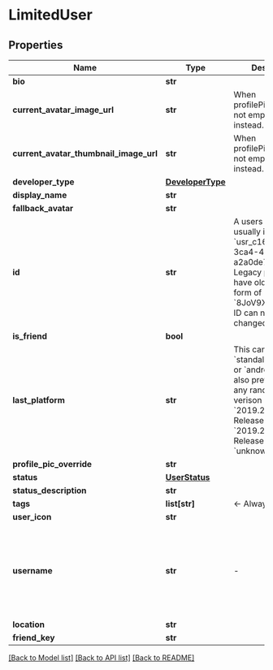 # LimitedUser



## Properties
Name | Type | Description | Notes
------------ | ------------- | ------------- | -------------
**bio** | **str** |  | [optional] 
**current_avatar_image_url** | **str** | When profilePicOverride is not empty, use it instead. | [optional] 
**current_avatar_thumbnail_image_url** | **str** | When profilePicOverride is not empty, use it instead. | [optional] 
**developer_type** | [**DeveloperType**](DeveloperType.md) |  | 
**display_name** | **str** |  | 
**fallback_avatar** | **str** |  | [optional] 
**id** | **str** | A users unique ID, usually in the form of &#x60;usr_c1644b5b-3ca4-45b4-97c6-a2a0de70d469&#x60;. Legacy players can have old IDs in the form of &#x60;8JoV9XEdpo&#x60;. The ID can never be changed. | 
**is_friend** | **bool** |  | 
**last_platform** | **str** | This can be &#x60;standalonewindows&#x60; or &#x60;android&#x60;, but can also pretty much be any random Unity verison such as &#x60;2019.2.4-801-Release&#x60; or &#x60;2019.2.2-772-Release&#x60; or even &#x60;unknownplatform&#x60;. | 
**profile_pic_override** | **str** |  | [optional] 
**status** | [**UserStatus**](UserStatus.md) |  | 
**status_description** | **str** |  | 
**tags** | **list[str]** | &lt;- Always empty. | 
**user_icon** | **str** |  | [optional] 
**username** | **str** | -| **DEPRECATED:** VRChat API no longer return usernames of other users. [See issue by Tupper for more information](https://github.com/pypy-vrc/VRCX/issues/429). | [optional] 
**location** | **str** |  | [optional] 
**friend_key** | **str** |  | [optional] 

[[Back to Model list]](../README.md#documentation-for-models) [[Back to API list]](../README.md#documentation-for-api-endpoints) [[Back to README]](../README.md)


